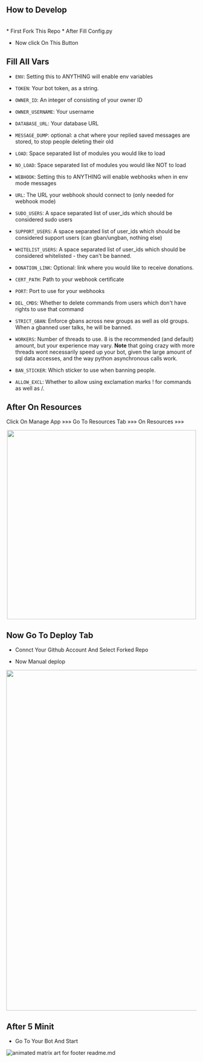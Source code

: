 ## How to Develop 
<br>
* First Fork This Repo
* After Fill Config.py

* Now click On This Button

  
  
## Fill All Vars
 - `ENV`: Setting this to ANYTHING will enable env variables

 - `TOKEN`: Your bot token, as a string.
 - `OWNER_ID`: An integer of consisting of your owner ID
 - `OWNER_USERNAME`: Your username

 - `DATABASE_URL`: Your database URL
 - `MESSAGE_DUMP`: optional: a chat where your replied saved messages are stored, to stop people deleting their old 
 - `LOAD`: Space separated list of modules you would like to load
 - `NO_LOAD`: Space separated list of modules you would like NOT to load
 - `WEBHOOK`: Setting this to ANYTHING will enable webhooks when in env mode
 messages
 - `URL`: The URL your webhook should connect to (only needed for webhook mode)

 - `SUDO_USERS`: A space separated list of user_ids which should be considered sudo users
 - `SUPPORT_USERS`: A space separated list of user_ids which should be considered support users (can gban/ungban,
 nothing else)
 - `WHITELIST_USERS`: A space separated list of user_ids which should be considered whitelisted - they can't be banned.
 - `DONATION_LINK`: Optional: link where you would like to receive donations.
 - `CERT_PATH`: Path to your webhook certificate
 - `PORT`: Port to use for your webhooks
 - `DEL_CMDS`: Whether to delete commands from users which don't have rights to use that command
 - `STRICT_GBAN`: Enforce gbans across new groups as well as old groups. When a gbanned user talks, he will be banned.
 - `WORKERS`: Number of threads to use. 8 is the recommended (and default) amount, but your experience may vary.
 __Note__ that going crazy with more threads wont necessarily speed up your bot, given the large amount of sql data 
 accesses, and the way python asynchronous calls work.

 - `BAN_STICKER`: Which sticker to use when banning people.
 - `ALLOW_EXCL`: Whether to allow using exclamation marks ! for commands as well as /.
  
## After On Resources 
  Click On Manage App »»» Go To Resources Tab »»» On Resources »»» 
  
<p align="center"><a href="https://t.me/senuinfinity"><img src="https://telegra.ph/file/c33e232ade18c04ac4107.jpg" width="500"></a></p>
<p align="center">
  
## Now Go To Deploy Tab
  - Connct Your Github Account And Select Forked Repo
  * Now Manual deplop
  
  <p align="center"><a href="https://t.me/senuinfinity"><img src="https://telegra.ph/file/720144065e5a5e43bcf53.jpg" width="900"></a></p>
  <p align="center">
  
## After 5 Minit 
  * Go To Your Bot And Start
  
  <img src="https://github.com/matheusfelipeog/matheusfelipeog/blob/master/.github/assets/images/rodape_readme.gif" alt="animated matrix art for footer readme.md" />

  
